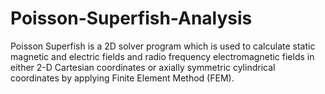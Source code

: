 # Poisson-Superfish-Analysis
Poisson Superfish is a 2D solver program which is used to calculate static magnetic and electric fields and radio frequency electromagnetic fields in either 2-D Cartesian coordinates or axially symmetric cylindrical coordinates by applying Finite Element Method (FEM).
